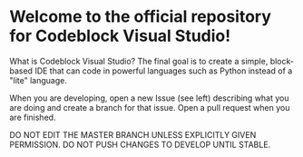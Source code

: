 # Welcome to the official repository for Codeblock Visual Studio! #

What is Codeblock Visual Studio? The final goal is to create a simple,
block-based IDE that can code in powerful languages such as Python instead
of a "lite" language.

When you are developing, open a new Issue (see left) describing what you are doing
and create a branch for that issue. Open a pull request when you are finished.

DO NOT EDIT THE MASTER BRANCH UNLESS EXPLICITLY GIVEN PERMISSION.
DO NOT PUSH CHANGES TO DEVELOP UNTIL STABLE.
